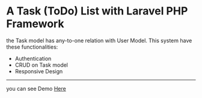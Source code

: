


# A Task (ToDo) List with Laravel PHP Framework

the Task model has any-to-one relation with User Model.
This system have these functionalities:

- Authentication
- CRUD on Task model
- Responsive Design

***
you can see Demo [Here](http://mydemos.byethost7.com/laravel/public)
